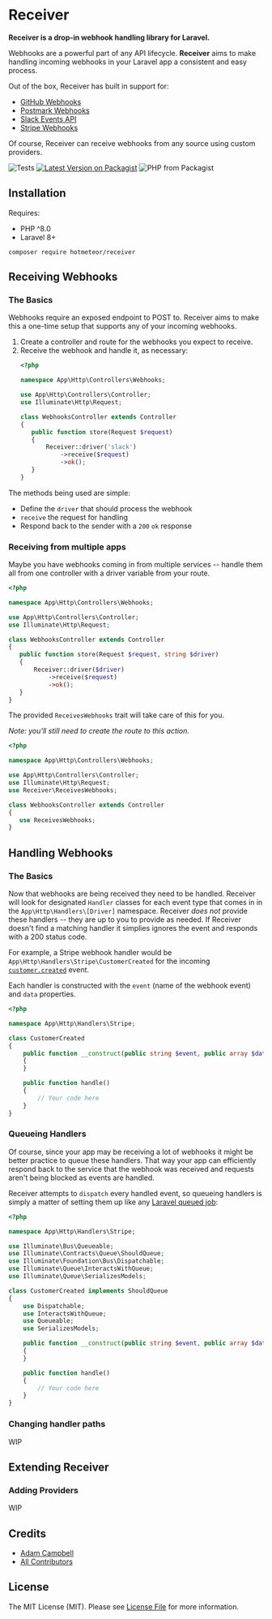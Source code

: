 # Receiver

**Receiver is a drop-in webhook handling library for Laravel.**

Webhooks are a powerful part of any API lifecycle. **Receiver** aims to make handling incoming webhooks in your Laravel app a consistent and easy process.

Out of the box, Receiver has built in support for:

- [GitHub Webhooks](https://docs.github.com/en/developers/webhooks-and-events/webhooks/about-webhooks)
- [Postmark Webhooks](https://postmarkapp.com/developer/webhooks/webhooks-overview)
- [Slack Events API](https://api.slack.com/apis/connections/events-api)
- [Stripe Webhooks](https://stripe.com/docs/webhooks)

Of course, Receiver can receive webhooks from any source using custom providers.

![Tests](https://github.com/hotmeteor/receiver/workflows/Tests/badge.svg)
[![Latest Version on Packagist](https://img.shields.io/packagist/vpre/hotmeteor/receiver.svg?style=flat-square)](https://packagist.org/packages/hotmeteor/receiver)
![PHP from Packagist](https://img.shields.io/packagist/php-v/hotmeteor/receiver)

## Installation

Requires:

- PHP ^8.0
- Laravel 8+

```shell
composer require hotmeteor/receiver
```

## Receiving Webhooks

### The Basics

Webhooks require an exposed endpoint to POST to. Receiver aims to make this a one-time setup that supports any of your incoming webhooks.

1. Create a controller and route for the webhooks you expect to receive.
2. Receive the webhook and handle it, as necessary:
    ```php
    <?php
    
    namespace App\Http\Controllers\Webhooks;
    
    use App\Http\Controllers\Controller;
    use Illuminate\Http\Request;
    
    class WebhooksController extends Controller
    {
       public function store(Request $request)
       {
           Receiver::driver('slack')
               ->receive($request)
               ->ok();
       }
    }
    ``` 

The methods being used are simple:

- Define the `driver` that should process the webhook
- `receive` the request for handling
- Respond back to the sender with a `200` `ok` response


### Receiving from multiple apps

Maybe you have webhooks coming in from multiple services -- handle them all from one controller with a driver variable from your route.

```php
<?php

namespace App\Http\Controllers\Webhooks;

use App\Http\Controllers\Controller;
use Illuminate\Http\Request;

class WebhooksController extends Controller
{
   public function store(Request $request, string $driver)
   {
       Receiver::driver($driver)
           ->receive($request)
           ->ok();
   }
}
```

The provided `ReceivesWebhooks` trait will take care of this for you.

_Note: you'll still need to create the route to this action._

```php
<?php

namespace App\Http\Controllers\Webhooks;

use App\Http\Controllers\Controller;
use Illuminate\Http\Request;
use Receiver\ReceivesWebhooks;

class WebhooksController extends Controller
{
   use ReceivesWebhooks;
}
```

## Handling Webhooks

### The Basics

Now that webhooks are being received they need to be handled. Receiver will look for designated `Handler` classes for each event type that comes in in the `App\Http\Handlers\[Driver]` namespace. Receiver *does not* provide these handlers -- they are up to you to provide as needed. If Receiver doesn't find a matching handler it simplies ignores the event and responds with a 200 status code.

For example, a Stripe webhook handler would be `App\Http\Handlers\Stripe\CustomerCreated` for the incoming [`customer.created`](https://stripe.com/docs/api/events/types#event_types-customer.created) event.

Each handler is constructed with the `event` (name of the webhook event) and `data` properties.

```php
<?php

namespace App\Http\Handlers\Stripe;

class CustomerCreated
{
    public function __construct(public string $event, public array $data)
    {
    }

    public function handle()
    {
        // Your code here
    }
}
```

### Queueing Handlers

Of course, since your app may be receiving a lot of webhooks it might be better practice to queue these handlers. That way your app can efficiently respond back to the service that the webhook was received and requests aren't being blocked as events are handled.

Receiver attempts to `dispatch` every handled event, so queueing handlers is simply a matter of setting them up like any [Laravel queued job](https://laravel.com/docs/9.x/queues):


```php
<?php

namespace App\Http\Handlers\Stripe;

use Illuminate\Bus\Queueable;
use Illuminate\Contracts\Queue\ShouldQueue;
use Illuminate\Foundation\Bus\Dispatchable;
use Illuminate\Queue\InteractsWithQueue;
use Illuminate\Queue\SerializesModels;

class CustomerCreated implements ShouldQueue
{
    use Dispatchable;
    use InteractsWithQueue;
    use Queueable;
    use SerializesModels;

    public function __construct(public string $event, public array $data)
    {
    }

    public function handle()
    {
        // Your code here
    }
}
```

### Changing handler paths

WIP

## Extending Receiver

### Adding Providers

WIP




## Credits

- [Adam Campbell](https://github.com/hotmeteor)
- [All Contributors](../../contributors)

## License

The MIT License (MIT). Please see [License File](LICENSE.md) for more information.

